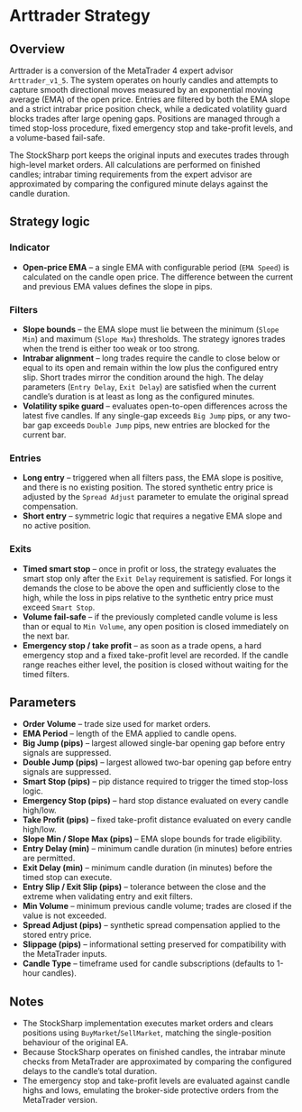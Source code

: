 # Arttrader Strategy

## Overview
Arttrader is a conversion of the MetaTrader 4 expert advisor `Arttrader_v1_5`. The system operates on hourly candles and attempts to capture smooth directional moves measured by an exponential moving average (EMA) of the open price. Entries are filtered by both the EMA slope and a strict intrabar price position check, while a dedicated volatility guard blocks trades after large opening gaps. Positions are managed through a timed stop-loss procedure, fixed emergency stop and take-profit levels, and a volume-based fail-safe.

The StockSharp port keeps the original inputs and executes trades through high-level market orders. All calculations are performed on finished candles; intrabar timing requirements from the expert advisor are approximated by comparing the configured minute delays against the candle duration.

## Strategy logic
### Indicator
* **Open-price EMA** – a single EMA with configurable period (`EMA Speed`) is calculated on the candle open price. The difference between the current and previous EMA values defines the slope in pips.

### Filters
* **Slope bounds** – the EMA slope must lie between the minimum (`Slope Min`) and maximum (`Slope Max`) thresholds. The strategy ignores trades when the trend is either too weak or too strong.
* **Intrabar alignment** – long trades require the candle to close below or equal to its open and remain within the low plus the configured entry slip. Short trades mirror the condition around the high. The delay parameters (`Entry Delay`, `Exit Delay`) are satisfied when the current candle’s duration is at least as long as the configured minutes.
* **Volatility spike guard** – evaluates open-to-open differences across the latest five candles. If any single-gap exceeds `Big Jump` pips, or any two-bar gap exceeds `Double Jump` pips, new entries are blocked for the current bar.

### Entries
* **Long entry** – triggered when all filters pass, the EMA slope is positive, and there is no existing position. The stored synthetic entry price is adjusted by the `Spread Adjust` parameter to emulate the original spread compensation.
* **Short entry** – symmetric logic that requires a negative EMA slope and no active position.

### Exits
* **Timed smart stop** – once in profit or loss, the strategy evaluates the smart stop only after the `Exit Delay` requirement is satisfied. For longs it demands the close to be above the open and sufficiently close to the high, while the loss in pips relative to the synthetic entry price must exceed `Smart Stop`.
* **Volume fail-safe** – if the previously completed candle volume is less than or equal to `Min Volume`, any open position is closed immediately on the next bar.
* **Emergency stop / take profit** – as soon as a trade opens, a hard emergency stop and a fixed take-profit level are recorded. If the candle range reaches either level, the position is closed without waiting for the timed filters.

## Parameters
* **Order Volume** – trade size used for market orders.
* **EMA Period** – length of the EMA applied to candle opens.
* **Big Jump (pips)** – largest allowed single-bar opening gap before entry signals are suppressed.
* **Double Jump (pips)** – largest allowed two-bar opening gap before entry signals are suppressed.
* **Smart Stop (pips)** – pip distance required to trigger the timed stop-loss logic.
* **Emergency Stop (pips)** – hard stop distance evaluated on every candle high/low.
* **Take Profit (pips)** – fixed take-profit distance evaluated on every candle high/low.
* **Slope Min / Slope Max (pips)** – EMA slope bounds for trade eligibility.
* **Entry Delay (min)** – minimum candle duration (in minutes) before entries are permitted.
* **Exit Delay (min)** – minimum candle duration (in minutes) before the timed stop can execute.
* **Entry Slip / Exit Slip (pips)** – tolerance between the close and the extreme when validating entry and exit filters.
* **Min Volume** – minimum previous candle volume; trades are closed if the value is not exceeded.
* **Spread Adjust (pips)** – synthetic spread compensation applied to the stored entry price.
* **Slippage (pips)** – informational setting preserved for compatibility with the MetaTrader inputs.
* **Candle Type** – timeframe used for candle subscriptions (defaults to 1-hour candles).

## Notes
* The StockSharp implementation executes market orders and clears positions using `BuyMarket`/`SellMarket`, matching the single-position behaviour of the original EA.
* Because StockSharp operates on finished candles, the intrabar minute checks from MetaTrader are approximated by comparing the configured delays to the candle’s total duration.
* The emergency stop and take-profit levels are evaluated against candle highs and lows, emulating the broker-side protective orders from the MetaTrader version.
